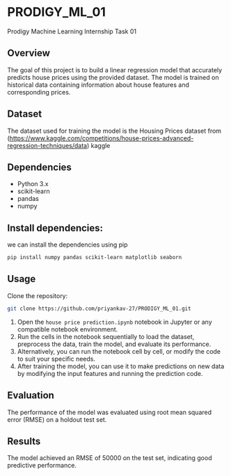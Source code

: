 # PRODIGY_ML_01
Prodigy Machine Learning Internship Task 01
## Overview
The goal of this project is to build a linear regression model that accurately predicts house prices using the provided dataset. The model is trained on historical data containing information about house features and corresponding prices.
## Dataset
The dataset used for training the model is the Housing Prices dataset from (https://www.kaggle.com/competitions/house-prices-advanced-regression-techniques/data) kaggle
## Dependencies
- Python 3.x
- scikit-learn
- pandas
- numpy
## Install dependencies:
we can install the dependencies using pip
  ```bash
  pip install numpy pandas scikit-learn matplotlib seaborn
  ```
## Usage
  Clone the repository:
  ```bash
  git clone https://github.com/priyankav-27/PRODIGY_ML_01.git
  ```
1. Open the `house price prediction.ipynb` notebook in Jupyter or any compatible notebook environment.
2. Run the cells in the notebook sequentially to load the dataset, preprocess the data, train the model, and evaluate its performance.
3. Alternatively, you can run the notebook cell by cell, or modify the code to suit your specific needs.
4. After training the model, you can use it to make predictions on new data by modifying the input features and running the prediction code.
## Evaluation
The performance of the model was evaluated using root mean squared error (RMSE) on a holdout test set.
## Results
The model achieved an RMSE of 50000 on the test set, indicating good predictive performance.
  
  
 

